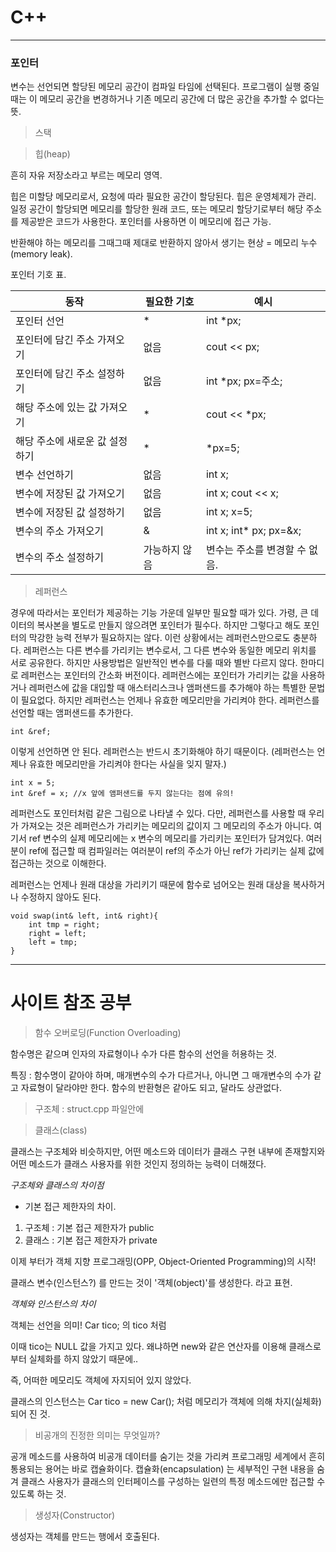 # C++
---

### 포인터

변수는 선언되면 할당된 메모리 공간이 컴파일 타임에 선택된다. 프로그램이 실행 중일 때는 이 메모리 공간을 변경하거나 기존 메모리 공간에 더 많은 공간을 추가할 수 없다는 뜻.

> 스택

> 힙(heap)

흔히 자유 저장소라고 부르는 메모리 영역.

힙은 미할당 메모리로서, 요청에 따라 필요한 공간이 할당된다. 힙은 운영체제가 관리. 일정 공간이 할당되면 메모리를 할당한 원래 코드, 또는 메모리 할당기로부터 해당 주소를 제공받은 코드가 사용한다. 포인터를 사용하면 이 메모리에 접근 가능.

반환해야 하는 메모리를 그때그때 제대로 반환하지 않아서 생기는 현상 = 메모리 누수(memory leak).

포인터 기호 표.

동작|필요한 기호|예시
---|---|---
포인터 선언|\*|int \*px;
포인터에 담긴 주소 가져오기|없음|cout << px;
포인터에 담긴 주소 설정하기|없음|int \*px; px=주소;
해당 주소에 있는 값 가져오기|\*|cout << \*px;
해당 주소에 새로운 값 설정하기|\*|\*px=5;
변수 선언하기|없음|int x;
변수에 저장된 값 가져오기|없음|int x; cout << x;
변수에 저장된 값 설정하기|없음|int x; x=5;
변수의 주소 가져오기|&|int x; int\* px; px=&x;
변수의 주소 설정하기|가능하지 않음|변수는 주소를 변경할 수 없음.


> 레퍼런스

경우에 따라서는 포인터가 제공하는 기능 가운데 일부만 필요할 때가 있다. 가령, 큰 데이터의 복사본을 별도로 만들지 않으려면 포인터가 필수다. 하지만 그렇다고 해도 포인터의 막강한 능력 전부가 필요하지는 않다. 이런 상황에서는 레퍼런스만으로도 충분하다. 레퍼런스는 다른 변수를 가리키는 변수로서, 그 다른 변수와 동일한 메모리 위치를 서로 공유한다. 하지만 사용방법은 일반적인 변수를 다룰 때와 별반 다르지 않다. 한마디로 레퍼런스는 포인터의 간소화 버전이다. 레퍼런스에는 포인터가 가리키는 값을 사용하거나 레퍼런스에 값을 대입할 때 애스터리스크나 앰퍼샌드를 추가해야 하는 특별한 문법이 필요없다. 하지만 레퍼런스는 언제나 유효한 메모리만을 가리켜야 한다. 레퍼런스를 선언할 때는 앰퍼샌드를 추가한다.

```
int &ref;
```

이렇게 선언하면 안 된다. 레퍼런스는 반드시 초기화해야 하기 때문이다. (레퍼런스는 언제나 유효한 메모리만을 가리켜야 한다는 사실을 잊지 말자.)

```
int x = 5;
int &ref = x; //x 앞에 앰퍼샌드를 두지 않는다는 점에 유의!
```

레퍼런스도 포인터처럼 같은 그림으로 나타낼 수 있다. 다만, 레퍼런스를 사용할 때 우리가 가져오는 것은 레퍼런스가 가리키는 메모리의 값이지 그 메모리의 주소가 아니다.
여기서 ref 변수의 실제 메모리에는 x 변수의 메모리를 가리키는 포인터가 담겨있다. 여러분이 ref에 접근할 때 컴파일러는 여러분이 ref의 주소가 아닌 ref가 가리키는 실제 값에 접근하는 것으로 이해한다. 

레퍼런스는 언제나 원래 대상을 가리키기 때문에 함수로 넘어오는 원래 대상을 복사하거나 수정하지 않아도 된다.

```
void swap(int& left, int& right){
	int tmp = right;
	right = left;
	left = tmp;
}
```
-----

# 사이트 참조 공부

> 함수 오버로딩(Function Overloading)

함수명은 같으며 인자의 자료형이나 수가 다른 함수의 선언을 허용하는 것.

특징 : 함수명이 같아야 하며, 매개변수의 수가 다르거나, 아니면 그 매개변수의 수가 같고 자료형이 달라야만 한다. 함수의 반환형은 같아도 되고, 달라도 상관없다.


> 구조체 : struct.cpp 파일안에

> 클래스(class)

클래스는 구조체와 비슷하지만, 어떤 메소드와 데이터가 클래스 구현 내부에 존재할지와 어떤 메소드가 클래스 사용자를 위한 것인지 정의하는 능력이 더해졌다. 

_구조체와 클래스의 차이점_

- 기본 접근 제한자의 차이.

1. 구조체 : 기본 접근 제한자가 public
2. 클래스 : 기본 접근 제한자가 private

이제 부터가 객체 지향 프로그래밍(OPP, Object-Oriented Programming)의 시작!

클래스 변수(인스턴스?) 를 만드는 것이 '객체(object)'를 생성한다. 라고 표현.

_객체와 인스턴스의 차이_

객체는 선언을 의미! Car tico; 의 tico 처럼

이때 tico는 NULL 값을 가지고 있다. 왜냐하면 new와 같은 연산자를 이용해 클래스로부터 실체화를 하지 않았기 때문에..

즉, 어떠한 메모리도 객체에 자지되어 있지 않았다. 

클래스의 인스턴스는 Car tico = new Car(); 처럼 메모리가 객체에 의해 차지(실체화)되어 진 것.


> 비공개의 진정한 의미는 무엇일까?

공개 메소드를 사용하여 비공개 데이터를 숨기는 것을 가리켜 프로그래밍 세계에서 흔히 통용되는 용어는 바로 캡슐화이다. 캡슐화(encapsulation) 는 세부적인 구현 내용을 숨겨 클래스 사용자가 클래스의 인터페이스를 구성하는 일련의 특정 메소드에만 접근할 수 있도록 하는 것.

> 생성자(Constructor)

생성자는 객체를 만드는 행에서 호출된다.


